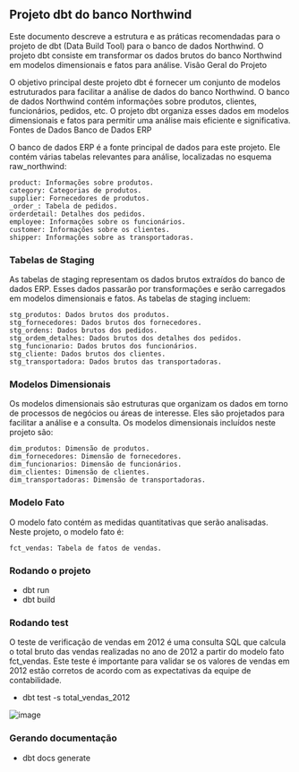 ## Projeto dbt do banco Northwind

Este documento descreve a estrutura e as práticas recomendadas para o projeto de dbt (Data Build Tool) para o banco de dados Northwind. O projeto dbt consiste em transformar os dados brutos do banco Northwind em modelos dimensionais e fatos para análise.
Visão Geral do Projeto

O objetivo principal deste projeto dbt é fornecer um conjunto de modelos estruturados para facilitar a análise de dados do banco Northwind. O banco de dados Northwind contém informações sobre produtos, clientes, funcionários, pedidos, etc. O projeto dbt organiza esses dados em modelos dimensionais e fatos para permitir uma análise mais eficiente e significativa.
Fontes de Dados
Banco de Dados ERP

O banco de dados ERP é a fonte principal de dados para este projeto. Ele contém várias tabelas relevantes para análise, localizadas no esquema raw_northwind:

    product: Informações sobre produtos.
    category: Categorias de produtos.
    supplier: Fornecedores de produtos.
    _order_: Tabela de pedidos.
    orderdetail: Detalhes dos pedidos.
    employee: Informações sobre os funcionários.
    customer: Informações sobre os clientes.
    shipper: Informações sobre as transportadoras.

### Tabelas de Staging

As tabelas de staging representam os dados brutos extraídos do banco de dados ERP. Esses dados passarão por transformações e serão carregados em modelos dimensionais e fatos. As tabelas de staging incluem:

    stg_produtos: Dados brutos dos produtos.
    stg_fornecedores: Dados brutos dos fornecedores.
    stg_ordens: Dados brutos dos pedidos.
    stg_ordem_detalhes: Dados brutos dos detalhes dos pedidos.
    stg_funcionario: Dados brutos dos funcionários.
    stg_cliente: Dados brutos dos clientes.
    stg_transportadora: Dados brutos das transportadoras.

### Modelos Dimensionais

Os modelos dimensionais são estruturas que organizam os dados em torno de processos de negócios ou áreas de interesse. Eles são projetados para facilitar a análise e a consulta. Os modelos dimensionais incluídos neste projeto são:

    dim_produtos: Dimensão de produtos.
    dim_fornecedores: Dimensão de fornecedores.
    dim_funcionarios: Dimensão de funcionários.
    dim_clientes: Dimensão de clientes.
    dim_transportadoras: Dimensão de transportadoras.

### Modelo Fato

O modelo fato contém as medidas quantitativas que serão analisadas. Neste projeto, o modelo fato é:

    fct_vendas: Tabela de fatos de vendas.

### Rodando o projeto

- dbt run
- dbt build

### Rodando test
O teste de verificação de vendas em 2012 é uma consulta SQL que calcula o total bruto das vendas realizadas no ano de 2012 a partir do modelo fato fct_vendas. Este teste é importante para validar se os valores de vendas em 2012 estão corretos de acordo com as expectativas da equipe de contabilidade.

- dbt test -s total_vendas_2012

![image](https://github.com/emillysant/analytics_engineer-dbt_northwind/assets/70452464/ade47ab9-6961-4a09-838b-4ea1b94babef)

### Gerando documentação 

- dbt docs generate
